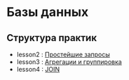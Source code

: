# Базы данных

## Структура практик

- lesson2 : [Простейшие запросы](./)
- lesson3 : [Агрегации и группировка](./)
- lesson4 : [JOIN](./)
